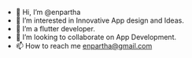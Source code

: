 - 👋 Hi, I’m @enpartha
- 👀 I’m interested in Innovative App design and Ideas.
- 🌱 I’m a flutter developer. 
- 💞️ I’m looking to collaborate on App Development. 
- 📫 How to reach me enpartha@gmail.com

<!---
enpartha/enpartha is a ✨ special ✨ repository because its `README.md` (this file) appears on your GitHub profile.
You can click the Preview link to take a look at your changes.
--->
